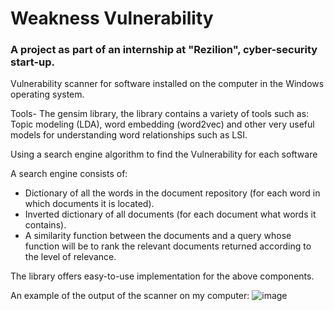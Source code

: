 # Weakness Vulnerability
### A project as part of an internship at "Rezilion", cyber-security start-up.

Vulnerability scanner for software installed on the computer in the Windows operating system.

Tools- 
The gensim library, the library contains a variety of tools such as: Topic modeling (LDA), word embedding (word2vec) and other very useful models for understanding word relationships such as LSI.

Using a search engine algorithm to find the Vulnerability for each software

A search engine consists of:
- Dictionary of all the words in the document repository (for each word in which documents it is located).
- Inverted dictionary of all documents (for each document what words it contains).
- A similarity function between the documents and a query whose function will be to rank the relevant documents returned according to the level of relevance.


The library offers easy-to-use implementation for the above components.



An example of the output of the scanner on my computer:
![image](https://user-images.githubusercontent.com/80154838/181344629-7defa5fd-0a8c-45c6-a0ea-03a6a8fab5c8.png)

